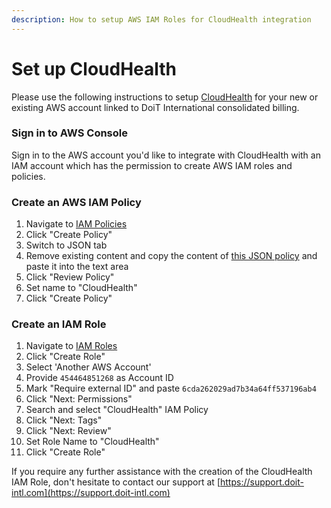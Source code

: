 ```yaml
---
description: How to setup AWS IAM Roles for CloudHealth integration
---
```


# Set up CloudHealth

Please use the following instructions to setup [CloudHealth](https://www.cloudhealthtech.com/) for your new or existing AWS account linked to DoiT International consolidated billing.

### Sign in to AWS Console

Sign in to the AWS account you'd like to integrate with CloudHealth with an IAM account which has the permission to create AWS IAM roles and policies.

### Create an AWS IAM Policy

1. Navigate to [IAM Policies](https://console.aws.amazon.com/iam/home?region=us-east-1#/policies)
2. Click "Create Policy"
3. Switch to JSON tab
4. Remove existing content and copy the content of [this JSON policy](https://storage.googleapis.com/hello-static-assets/cloudhealth/iam-policy.json) and paste it into the text area
5. Click "Review Policy"
6. Set name to "CloudHealth"
7. Click "Create Policy"

### Create an IAM Role

1. Navigate to [IAM Roles](https://console.aws.amazon.com/iam/home?region=us-east-1#/roles)
2. Click "Create Role"
3. Select  'Another AWS Account'
4. Provide `454464851268` as Account ID
5. Mark "Require external ID" and paste `6cda262029ad7b34a64ff537196ab4` 
6. Click "Next: Permissions"
7. Search and select "CloudHealth" IAM Policy
8. Click "Next: Tags"
9. Click "Next: Review"
10. Set Role Name to "CloudHealth"
11. Click "Create Role"

If you require any further assistance with the creation of the CloudHealth IAM Role, don't hesitate to contact our support at [https://support.doit-intl.com](https://support.doit-intl.com)

